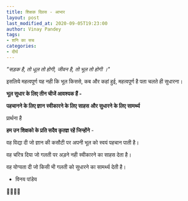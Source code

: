```yaml
---
title: शिक्षक दिवस - आभार
layout: post
last_modified_at: 2020-09-05T19:23:00
author: Vinay Pandey
tags:
- शनि का सच
categories:
- दीर्घ
---
```

*"सड़क है, तो धूल तो होगी,*
*जीवन है, तो भूल तो होगी ।"*

इसलिये महत्वपूर्ण यह नही कि
भूल किससे, कब और कहां हुई, महत्वपूर्ण है पता चलते ही सुधारना। 

**भूल सुधार के लिए तीन चीजें आवश्यक हैं -**

**पहचानने के लिए ज्ञान**
**स्वीकारने के लिए साहस** 
**और सुधारने के लिए सामर्थ्य**

प्रार्थना है 

**हम उन शिक्षको के प्रति सदैव कृतज्ञ रहें जिन्होंने**  -

वह विद्या दी जो ज्ञान की कसौटी पर अपनी भूल को स्वयं पहचान पाती है।

वह चरित्र दिया जो गलती पर अड़ने नही स्वीकारने का साहस देता है।

वह योग्यता दी जो किसी भी गलती को सुधारने  का सामर्थ्य देती है। 

- विनय पांडेय

🙏🌷🌷🙏


